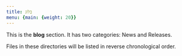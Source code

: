 ```yaml
---
title: בלוג
menu: {main: {weight: 20}}
---
```


This is the **blog** section. It has two categories: News and Releases.

Files in these directories will be listed in reverse chronological order.
